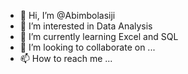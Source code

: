 - 👋 Hi, I’m @Abimbolasiji
- 👀 I’m interested in Data Analysis
- 🌱 I’m currently learning Excel and SQL 
- 💞️ I’m looking to collaborate on ...
- 📫 How to reach me ...

<!---
Abimbolasiji/Abimbolasiji is a ✨ special ✨ repository because its `README.md` (this file) appears on your GitHub profile.
You can click the Preview link to take a look at your changes.
--->
